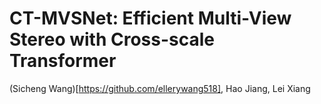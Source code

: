 # CT-MVSNet: Efficient Multi-View Stereo with Cross-scale Transformer

(Sicheng Wang)[https://github.com/ellerywang518], Hao Jiang, Lei Xiang
